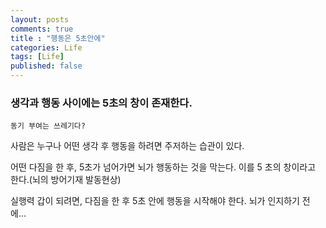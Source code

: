```yaml
---
layout: posts
comments: true
title : "행동은 5초안에"
categories: Life
tags: [Life]
published: false
---
```


### 생각과 행동 사이에는 5초의 창이 존재한다.

```
동기 부여는 쓰레기다?
```

사람은 누구나 어떤 생각 후 행동을 하려면 주저하는 습관이 있다.

어떤 다짐을 한 후, 5초가 넘어가면 뇌가 행동하는 것을 막는다. 이를 5 초의 창이라고 한다.(뇌의 방어기재 발동현상)

실행력 갑이 되려면, 다짐을 한 후 5초 안에 행동을 시작해야 한다. 뇌가 인지하기 전에...